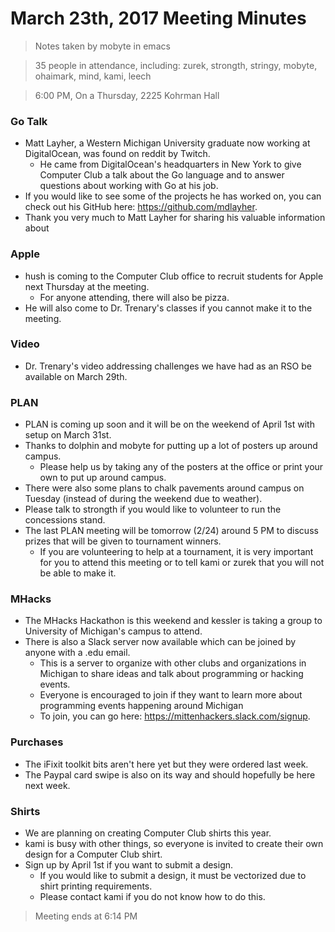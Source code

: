# March 23th, 2017 Meeting Minutes
> Notes taken by mobyte in emacs

> 35 people in attendance, including: zurek, strongth, stringy, mobyte, ohaimark, mind, kami, leech

> 6:00 PM, On a Thursday, 2225 Kohrman Hall

### Go Talk
- Matt Layher, a Western Michigan University graduate now working at DigitalOcean, was found on reddit by Twitch.
  - He came from DigitalOcean's headquarters in New York to give Computer Club a talk about the Go language and to answer questions about working with Go at his job.
- If you would like to see some of the projects he has worked on, you can check out his GitHub here: https://github.com/mdlayher.
- Thank you very much to Matt Layher for sharing his valuable information about 

### Apple
- hush is coming to the Computer Club office to recruit students for Apple next Thursday at the meeting.
  - For anyone attending, there will also be pizza.
- He will also come to Dr. Trenary's classes if you cannot make it to the meeting.

### Video
- Dr. Trenary's video addressing challenges we have had as an RSO be available on March 29th.

### PLAN
- PLAN is coming up soon and it will be on the weekend of April 1st with setup on March 31st.
- Thanks to dolphin and mobyte for putting up a lot of posters up around campus.
  - Please help us by taking any of the posters at the office or print your own to put up around campus.
- There were also some plans to chalk pavements around campus on Tuesday (instead of during the weekend due to weather).
- Please talk to strongth if you would like to volunteer to run the concessions stand.
- The last PLAN meeting will be tomorrow (2/24) around 5 PM to discuss prizes that will be given to tournament winners.
  - If you are volunteering to help at a tournament, it is very important for you to attend this meeting or to tell kami or zurek that you will not be able to make it.
  
### MHacks
- The MHacks Hackathon is this weekend and kessler is taking a group to University of Michigan's campus to attend.
- There is also a Slack server now available which can be joined by anyone with a .edu email.
  - This is a server to organize with other clubs and organizations in Michigan to share ideas and talk about programming or hacking events.
  - Everyone is encouraged to join if they want to learn more about programming events happening around Michigan
  - To join, you can go here: https://mittenhackers.slack.com/signup.

### Purchases
- The iFixit toolkit bits aren't here yet but they were ordered last week.
- The Paypal card swipe is also on its way and should hopefully be here next week.

### Shirts
- We are planning on creating Computer Club shirts this year.
- kami is busy with other things, so everyone is invited to create their own design for a Computer Club shirt.
- Sign up by April 1st if you want to submit a design.
  - If you would like to submit a design, it must be vectorized due to shirt printing requirements. 
  - Please contact kami if you do not know how to do this.

> Meeting ends at 6:14 PM
